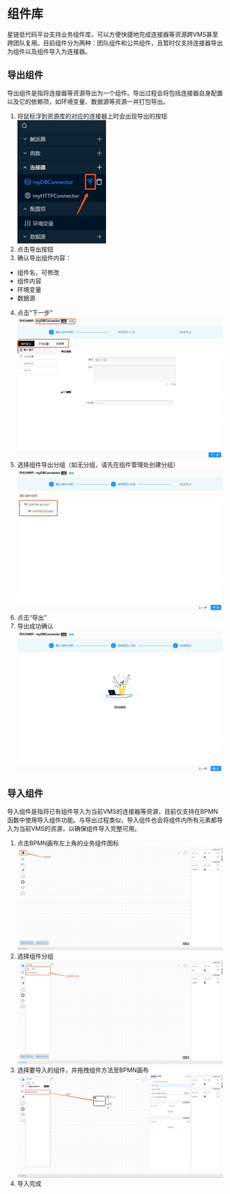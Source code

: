 # 组件库
星链低代码平台支持业务组件库，可以方便快捷地完成连接器等资源跨VMS甚至跨团队复用。目前组件分为两种：团队组件和公共组件，且暂时仅支持连接器导出为组件以及组件导入为连接器。  
## 导出组件
导出组件是指将连接器等资源导出为一个组件。导出过程会将包括连接器自身配置以及它的依赖项，如环境变量、数据源等资源一并打包导出。  
1. 将鼠标浮到资源库的对应的连接器上时会出现导出的按钮   
![导出组件](../../../../../image/Starlink/dev/export-component.png)
2. 点击导出按钮
3. 确认导出组件内容：
- 组件名，可修改
- 组件内容
- 环境变量
- 数据源
4. 点击“下一步”  
![确认组件内容](../../../../../image/Starlink/dev/confirm-component.png)
5. 选择组件导出分组（如无分组，请先在组件管理处创建分组）  
![选择导出分组](../../../../../image/Starlink/dev/select-export-team.png)
6. 点击“导出”
7. 导出成功确认  
![确认导出](../../../../../image/Starlink/dev/confirm-export.png)
## 导入组件
导入组件是指将已有组件导入为当前VMS的连接器等资源，目前仅支持在BPMN函数中使用导入组件功能。与导出过程类似，导入组件也会将组件内所有元素都导入为当前VMS的资源，以确保组件导入完整可用。  
1. 点击BPMN画布左上角的业务组件图标  
![业务组件导入](../../../../../image/Starlink/dev/import-component-entrance.png)
2. 选择组件分组  
![选择组件分组](../../../../../image/Starlink/dev/select-import-team.png)
3. 选择要导入的组件，并拖拽组件方法至BPMN画布  
![业务组件导入](../../../../../image/Starlink/dev/import-component.png)
4. 导入完成